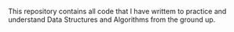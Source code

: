 This repository contains all code that I have writtem to practice and understand Data Structures and Algorithms from the ground up.